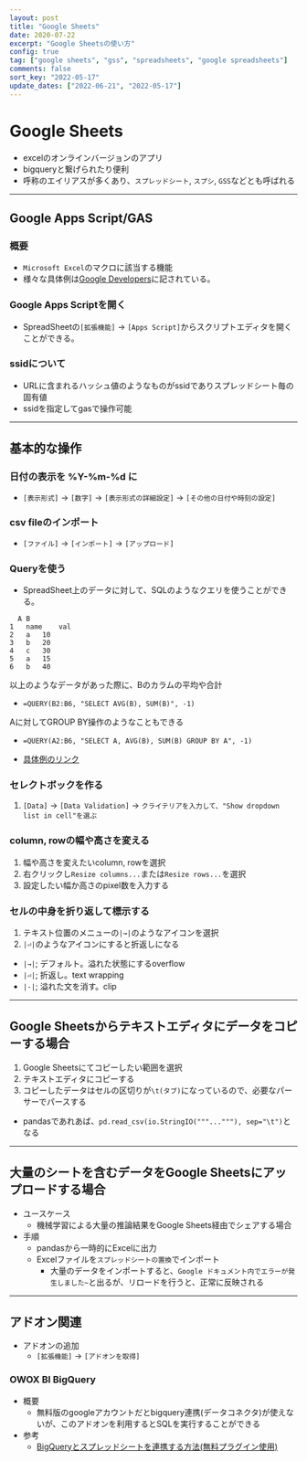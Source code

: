 ```yaml
---
layout: post
title: "Google Sheets"
date: 2020-07-22
excerpt: "Google Sheetsの使い方"
config: true
tag: ["google sheets", "gss", "spreadsheets", "google spreadsheets"]
comments: false
sort_key: "2022-05-17"
update_dates: ["2022-06-21", "2022-05-17"]
---
```


# Google Sheets
 - excelのオンラインバージョンのアプリ
 - bigqueryと繋げられたり便利
 - 呼称のエイリアスが多くあり、`スプレッドシート`, `スプシ`, `GSS`などとも呼ばれる

---

## Google Apps Script/GAS

### 概要
 - `Microsoft Excel`のマクロに該当する機能  
 - 様々な具体例は[Google Developers](https://developers.google.com/apps-script/guides/sheets)に記されている。 

### Google Apps Scriptを開く
 - SpreadSheetの`[拡張機能]` -> `[Apps Script]`からスクリプトエディタを開くことができる。  

### ssidについて
 - URLに含まれるハッシュ値のようなものがssidでありスプレッドシート毎の固有値
 - ssidを指定してgasで操作可能

---

## 基本的な操作

### 日付の表示を %Y-%m-%d に
 - `[表示形式]` -> `[数字]` -> `[表示形式の詳細設定]` -> `[その他の日付や時刻の設定]`

### csv fileのインポート
 - `[ファイル]` -> `[インポート]` -> `[アップロード]`

### Queryを使う 

 - SpreadSheet上のデータに対して、SQLのようなクエリを使うことができる。  

```
  A	B
1	name	val
2	a	10
3	b	20
4	c	30
5	a	15
6	b	40
```

以上のようなデータがあった際に、Bのカラムの平均や合計  
 - `=QUERY(B2:B6, "SELECT AVG(B), SUM(B)", -1)`  

Aに対してGROUP BY操作のようなこともできる  
 - `=QUERY(A2:B6, "SELECT A, AVG(B), SUM(B) GROUP BY A", -1)`  

 - [具体例のリンク](https://docs.google.com/spreadsheets/d/1-5ZqObw858VAQ-NuYMB2Et21EfMEPPrJjxpZR-rD5DI/edit?usp=sharing)

### セレクトボックを作る
 1. `[Data]` -> `[Data Validation]` -> `クライテリアを入力して、"Show dropdown list in cell"を選ぶ`

### column, rowの幅や高さを変える
 1. 幅や高さを変えたいcolumn, rowを選択
 2. 右クリックし`Resize columns...`または`Resize rows...`を選択
 3. 設定したい幅か高さのpixel数を入力する

### セルの中身を折り返して標示する
 1. テキスト位置のメニューの`|→|`のようなアイコンを選択
 2. `|⏎|`のようなアイコンにすると折返しになる
   - `|→|`; デフォルト。溢れた状態にするoverflow
   - `|⏎|`; 折返し。text wrapping
   - `|-|`; 溢れた文を消す。clip

---

## Google Sheetsからテキストエディタにデータをコピーする場合
 1. Google Sheetsにてコピーしたい範囲を選択
 2. テキストエディタにコピーする
 3. コピーしたデータはセルの区切りが`\t(タブ)`になっているので、必要なパーサーでパースする
   - pandasであれあば、`pd.read_csv(io.StringIO("""..."""), sep="\t")`となる

---

## 大量のシートを含むデータをGoogle Sheetsにアップロードする場合
 - ユースケース
   - 機械学習による大量の推論結果をGoogle Sheets経由でシェアする場合
 - 手順
   - pandasから一時的にExcelに出力
   - Excelファイルを`スプレッドシートの置換`でインポート
     - 大量のデータをインポートすると、`Google ドキュメント内でエラーが発生しました~`と出るが、リロードを行うと、正常に反映される 

---

## アドオン関連
 - アドオンの追加
   - `[拡張機能]` -> `[アドオンを取得]`

### OWOX BI BigQuery
 - 概要
   - 無料版のgoogleアカウントだとbigquery連携(データコネクタ)が使えないが、このアドオンを利用するとSQLを実行することができる
 - 参考
   - [BigQueryとスプレッドシートを連携する方法(無料プラグイン使用)](https://roi-log.com/2021/09/11/bigquery-spreadsheet-integration/)
